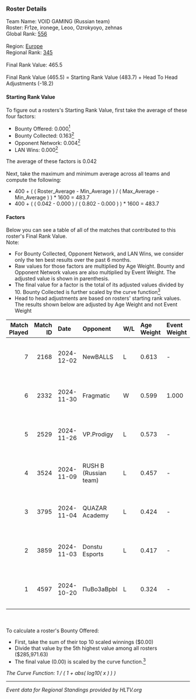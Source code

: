 ### Roster Details<br />
Team Name: VOID GAMING (Russian team)<br />
Roster: Fr1ze, ironege, Leoo, Ozrokyoyo, zehnas<br />
Global Rank: [556](../../standings_global_2025_02_28.md)<br />
<br />
Region: [Europe]( ../../standings_europe_2025_02_28.md)<br />
Regional Rank: [345]( ../../standings_europe_2025_02_28.md)<br />
<br />
Final Rank Value:  465.5<br />
<br />
Final Rank Value (465.5) = Starting Rank Value (483.7) + Head To Head Adjustments (-18.2)<br />

#### Starting Rank Value<br />
To figure out a rosters's Starting Rank Value, first take the average of these four factors:<br />
- Bounty Offered: 0.000[<sup>1</sup>](#table2)
- Bounty Collected: 0.163[<sup>2</sup>](#table1)
- Opponent Network: 0.004[<sup>2</sup>](#table1)
- LAN Wins: 0.000[<sup>2</sup>](#table1)

The average of these factors is 0.042<br />
<br />
Next, take the maximum and minimum average across all teams and compute the following:<br />
- 400 + ( ( Roster_Average - Min_Average ) / ( Max_Average - Min_Average ) ) * 1600 = 483.7
- 400 + ( ( 0.042 - 0.000 ) / ( 0.802 - 0.000 ) ) * 1600 = 483.7


#### Factors<br />
Below you can see a table of all of the matches that contributed to this roster's Final Rank Value.<br />
Note:<br />

- For Bounty Collected, Opponent Network, and LAN Wins, we consider only the ten best results over the past 6 months.
- Raw values for those factors are multiplied by Age Weight. Bounty and Opponent Network values are also multiplied by Event Weight. The adjusted value is shown in parenthesis.
- The final value for a factor is the total of its adjusted values divided by 10. Bounty Collected is further scaled by the curve function[<sup>3</sup>](#curveFunction)
- Head to head adjustments are based on rosters' starting rank values. The results shown below are adjusted by Age Weight and not Event Weight
<span id="table1"></span><br />


| Match Played | Match ID | Date       | Opponent              | W/L | Age Weight | Event Weight | Bounty Collected | Opponent Network | LAN Wins  | H2H Adj. | Roster                                  |
| -: | -: | :- | :- | :- | :- | :- | :- | :- | :- | -: | :- |
|            7 |     2168 | 2024-12-02 | NewBALLS              | L   | 0.613      | -            | -                | -                | -         |    -4.29 | Fr1ze, ironege, Leoo, Ozrokyoyo, zehnas |
|            6 |     2332 | 2024-11-30 | Fragmatic             | W   | 0.599      | 1.000        | 0.000 (0.000)    | 0.075 (0.045)    | 0 (0.000) |    12.20 | Fr1ze, ironege, Leoo, Ozrokyoyo, zehnas |
|            5 |     2529 | 2024-11-26 | VP.Prodigy            | L   | 0.573      | -            | -                | -                | -         |    -5.81 | Fr1ze, ironege, Leoo, Ozrokyoyo, zehnas |
|            4 |     3524 | 2024-11-09 | RUSH B (Russian team) | L   | 0.457      | -            | -                | -                | -         |    -0.23 | Fr1ze, ironege, Leoo, Ozrokyoyo, zehnas |
|            3 |     3795 | 2024-11-04 | QUAZAR Academy        | L   | 0.424      | -            | -                | -                | -         |    -7.89 | Fr1ze, ironege, Leoo, Ozrokyoyo, zehnas |
|            2 |     3859 | 2024-11-03 | Donstu Esports        | L   | 0.417      | -            | -                | -                | -         |    -5.96 | Fr1ze, ironege, Leoo, Ozrokyoyo, zehnas |
|            1 |     4597 | 2024-10-20 | ПuBo3aBpbI            | L   | 0.324      | -            | -                | -                | -         |    -6.24 | Fr1ze, ironege, Leoo, Ozrokyoyo, zehnas |

<br />
<span id="table2"></span><br />
To calculate a roster's Bounty Offered:<br />

- First, take the sum of their top 10 scaled winnings ($0.00)
- Divide that value by the 5th highest value among all rosters ($285,971.63)
- The final value (0.00) is scaled by the curve function.[<sup>3</sup>](#curveFunction)

<span id="curveFunction"></span>_The Curve Function: 1 / ( 1 + abs( log10( x ) ) )_<br />

---
_Event data for Regional Standings provided by HLTV.org_<br />
